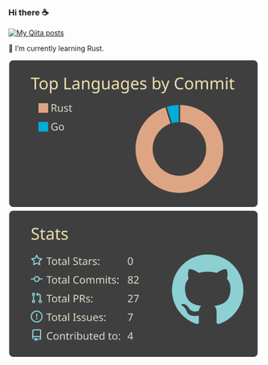 ### Hi there ☕️

[![My Qiita posts](https://qiita-badge.apiapi.app/s/k-yaina60/posts.svg)](http://qiita.com/k-yaina60)

🌱 I’m currently learning Rust.

[![](https://raw.githubusercontent.com/yt2b/yt2b/main/profile-summary-card-output/zenburn/2-most-commit-language.svg)](https://github.com/vn7n24fzkq/github-profile-summary-cards)
[![](https://raw.githubusercontent.com/yt2b/yt2b/main/profile-summary-card-output/zenburn/3-stats.svg)](https://github.com/vn7n24fzkq/github-profile-summary-cards)


<!--
**yt2b/yt2b** is a ✨ _special_ ✨ repository because its `README.md` (this file) appears on your GitHub profile.

Here are some ideas to get you started:

- 🔭 I’m currently working on ...
- 🌱 I’m currently learning ...
- 👯 I’m looking to collaborate on ...
- 🤔 I’m looking for help with ...
- 💬 Ask me about ...
- 📫 How to reach me: ...
- 😄 Pronouns: ...
- ⚡ Fun fact: ...
-->
